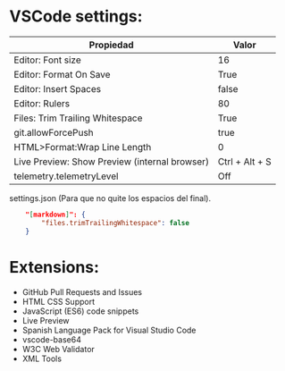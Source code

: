 # VSCode settings:
| Propiedad                                     | Valor          |
|-----------------------------------------------|----------------|
| Editor: Font size                             | 16             |
| Editor: Format On Save                        | True           |
| Editor: Insert Spaces                         | false          |
| Editor: Rulers                                | 80             |
| Files: Trim Trailing Whitespace               | True           |
| git.allowForcePush                            | true           |
| HTML>Format:Wrap Line Length                  | 0              |
| Live Preview: Show Preview (internal browser) | Ctrl + Alt + S |
| telemetry.telemetryLevel                      | Off            | 
settings.json (Para que no quite los espacios del final).  
```json
    "[markdown]": {  
        "files.trimTrailingWhitespace": false  
    }
```

# Extensions:
- GitHub Pull Requests and Issues
- HTML CSS Support
- JavaScript (ES6) code snippets
- Live Preview
- Spanish Language Pack for Visual Studio Code
- vscode-base64
- W3C Web Validator
- XML Tools
